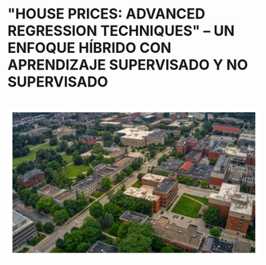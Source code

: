 <div align="left">

# "HOUSE PRICES: ADVANCED REGRESSION TECHNIQUES" – UN ENFOQUE HÍBRIDO CON APRENDIZAJE SUPERVISADO Y NO SUPERVISADO

</div>

<br>
<div align="center">

  <img src="https://github.com/OscarDomPer/houses/blob/main/imaxes/0.png">
  
</div>

<br>
